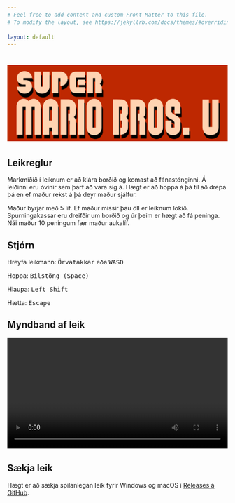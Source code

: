 ```yaml
---
# Feel free to add content and custom Front Matter to this file.
# To modify the layout, see https://jekyllrb.com/docs/themes/#overriding-theme-defaults

layout: default
---
```


# ![Super Mario Bros. U](smbu-logo.png)

## Leikreglur

Markmiðið í leiknum er að klára borðið og komast að fánastönginni. Á leiðinni eru óvinir sem þarf að vara sig á. Hægt er að hoppa á þá til að drepa þá en ef maður rekst á þá deyr maður sjálfur.

Maður byrjar með 5 líf. Ef maður missir þau öll er leiknum lokið. Spurningakassar eru dreifðir um borðið og úr þeim er hægt að fá peninga. Nái maður 10 peningum fær maður aukalíf.

## Stjórn

Hreyfa leikmann: <kbd>Örvatakkar</kbd> eða <kbd>WASD<kbd>

Hoppa: <kbd>Bilstöng (Space)</kbd>

Hlaupa: <kbd>Left Shift</kbd>

Hætta: <kbd>Escape</kbd>

## Myndband af leik

<video style="width: 100%" src="gameplay.mp4" controls></video>

## Sækja leik

Hægt er að sækja spilanlegan leik fyrir Windows og macOS í [Releases á GitHub](https://github.com/reyniraron/forr2gl-verkefni-5/releases).
